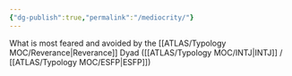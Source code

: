 ```yaml
---
{"dg-publish":true,"permalink":"/mediocrity/"}
---
```



What is most feared and avoided by the [[ATLAS/Typology MOC/Reverance\|Reverance]] Dyad ([[ATLAS/Typology MOC/INTJ\|INTJ]] / [[ATLAS/Typology MOC/ESFP\|ESFP]])
